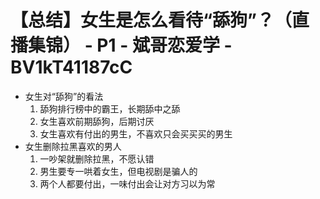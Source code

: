 # 【总结】女生是怎么看待“舔狗”？（直播集锦） - P1 - 斌哥恋爱学 - BV1kT41187cC

-   女生对“舔狗”的看法
    1.  舔狗排行榜中的霸王，长期舔中之舔
    2.  女生喜欢前期舔狗，后期讨厌
    3.  女生喜欢有付出的男生，不喜欢只会买买买的男生
-   女生删除拉黑喜欢的男人
    1.  一吵架就删除拉黑，不愿认错
    2.  男生要专一哄着女生，但电视剧是骗人的
    3.  两个人都要付出，一味付出会让对方习以为常